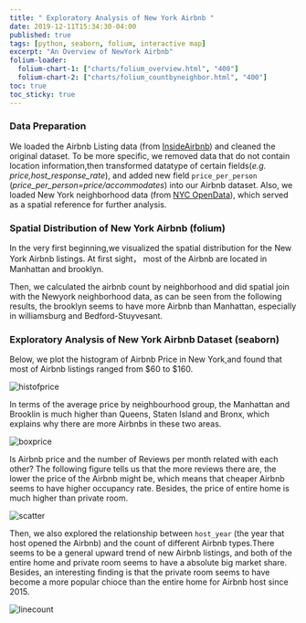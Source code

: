 ```yaml
---
title: " Exploratory Analysis of New York Airbnb "
date: 2019-12-11T15:34:30-04:00
published: true
tags: [python, seaborn, folium, interactive map]
excerpt: "An Overview of NewYork Airbnb"
folium-loader:
  folium-chart-1: ["charts/folium_overview.html", "400"]
  folium-chart-2: ["charts/folium_countbyneighbor.html", "400"]
toc: true
toc_sticky: true
---
```


### Data Preparation
We loaded the Airbnb Listing data (from [InsideAirbnb][InsideAirbnb]) and cleaned the original dataset. To be more specific, we removed data that do not contain location information,then transformed datatype of certain fields(*e.g. price,host_response_rate*), and added new field `price_per_person` (*price_per_person=price/accommodates*) into our Airbnb dataset. Also, we loaded New York neighborhood data (from [NYC OpenData][NYC OpenData]), which served as a spatial reference for further analysis.

[InsideAirbnb]: http://insideairbnb.com/beijing/?neighbourhood=&filterEntireHomes=false&filterHighlyAvailable=false&filterRecentReviews=false&filterMultiListings=false
[NYC OpenData]: https://opendata.cityofnewyork.us/

### Spatial  Distribution of New York Airbnb  (folium)
In the very first beginning,we visualized the spatial distribution for the New York Airbnb listings. At first sight， most of the Airbnb are located in Manhattan and brooklyn.   

<div id="folium-chart-1"></div>   
      
Then, we calculated the airbnb count by neighborhood and did spatial join with the Newyork neighborhood data, as can be seen from the following results, the brooklyn seems to have more Airbnb than Manhattan, especially in williamsburg and Bedford-Stuyvesant.   

<div id="folium-chart-2"></div>    
    
### Exploratory Analysis of New York Airbnb Dataset (seaborn)
Below, we plot the histogram of Airbnb Price in New York,and found that most of Airbnb listings ranged from $60 to $160.

![histofprice](https://raw.githubusercontent.com/liziqun/MUSA620_Final_Project/master/assets/images/hist.png)

In terms of the average price by neighbourhood group, the Manhattan and Brooklin is much higher than Queens, Staten Island and Bronx, which explains why there are more Airbnbs in these two areas.  

![boxprice](https://raw.githubusercontent.com/liziqun/MUSA620_Final_Project/master/assets/images/box.png)

Is Airbnb price and the number of Reviews per month related with each other? The following figure tells us that the more reviews there are, the lower the price of the Airbnb might be, which means that cheaper Airbnb seems to have higher occupancy rate. Besides, the price of entire home is much higher than private room.  

![scatter](https://raw.githubusercontent.com/liziqun/MUSA620_Final_Project/master/assets/images/scatter_price_reviews.png)

Then, we also explored the relationship between `host_year` (the year that host opened the Airbnb) and the count of different Airbnb types.There seems to be a general upward trend of new Airbnb listings, and both of the entire home and private room seems to have a absolute big market share. Besides, an interesting finding is that the private room seems to have become a more popular chioce than the entire home for Airbnb host since 2015.   

![linecount](https://raw.githubusercontent.com/liziqun/MUSA620_Final_Project/master/assets/images/line_count.png)


